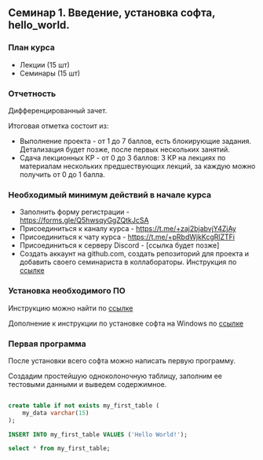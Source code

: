 ## Семинар 1. Введение, установка софта, hello_world.

### План курса
* Лекции (15 шт)
* Семинары (15 шт)

### Отчетность

Дифференцированный зачет.

Итоговая отметка состоит из:
* Выполнение проекта - от 1 до 7 баллов, есть блокирующие задания. Детализация будет позже, после первых нескольких занятий.
* Сдача лекционных КР - от 0 до 3 баллов: 3 КР на лекциях по материалам нескольких предшествующих лекций, за каждую можно получить от 0 до 1 балла.

### Необходимый минимум действий в начале курса 

* Заполнить форму регистрации - https://forms.gle/Q5hwsqyGgZQtkJcSA
* Присоединиться к каналу курса - https://t.me/+zaj2bjabvjY4ZjAy
* Присоединиться к чату курса - https://t.me/+pRbdWjkKcgRlZTFi
* Присоединиться к серверу Discord - [ссылка будет позже]
* Создать аккаунт на github.com, создать репозиторий для проекта и добавить своего семинариста в коллабораторы. Инструкция по [ссылке](https://docs.google.com/document/d/1_RIOUFvfOcFn89C4xZOQi1nVGz5jpV5fxFVbAkWCaAw/edit?usp=sharing)

### Установка необходимого ПО

Инструкцию можно найти по [ссылке](https://gitlab.atp-fivt.org/courses-public/db2023-supplementary/global/-/tree/main/practice/docker/quickstart
)

Дополнение к инструкции по установке софта на Windows по [ссылке](https://docs.google.com/document/d/1A9cNEUDMBIdRCdO0BEo_tJmzLRrsh_rGdP1h02k0ypE/edit)


### Первая программа

После установки всего софта можно написать первую программу. 

Создадим простейшую одноколоночную таблицу, заполним ее тестовыми данными и выведем содержимное.

``` sql

create table if not exists my_first_table (
    my_data varchar(15)
);

INSERT INTO my_first_table VALUES ('Hello World!');

select * from my_first_table;
```


